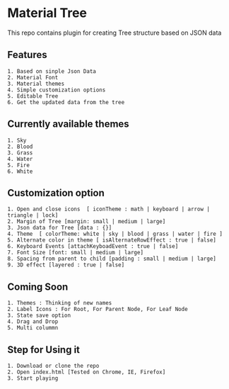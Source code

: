 # Material Tree
This repo contains plugin for creating Tree structure based on JSON data

## Features
```
1. Based on sinple Json Data
2. Material Font
3. Material themes
4. Simple customization options
5. Editable Tree
6. Get the updated data from the tree
```

## Currently available themes
```
1. Sky
2. Blood
3. Grass
4. Water
5. Fire
6. White
```

## Customization option
```
1. Open and close icons  [ iconTheme : math | keyboard | arrow | triangle | lock]
2. Margin of Tree [margin: small | medium | large]
3. Json data for Tree [data : {}]
4. Theme  [ colorTheme: white | sky | blood | grass | water | fire ]
5. Alternate color in theme [ isAlternateRowEffect : true | false]
6. Keyboard Events [attachKeyboadEvent : true | false]
7. Font Size [font: small | medium | large]
8. Spacing from parent to child [padding : small | medium | large]
9. 3D effect [layered : true | false]
```

## Coming Soon 
```
1. Themes : Thinking of new names
2. Label Icons : For Root, For Parent Node, For Leaf Node
3. State save option
4. Drag and Drop
5. Multi colummn
```

## Step for Using it
```
1. Download or clone the repo
2. Open index.html [Tested on Chrome, IE, Firefox]
3. Start playing 
```
